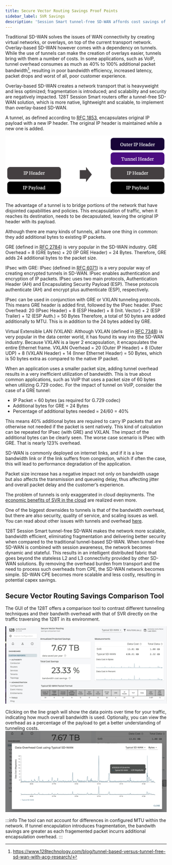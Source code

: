 ```yaml
---
title: Secure Vector Routing Savings Proof Points
sidebar_label: SVR Savings
description: 'Session Smart tunnel-free SD-WAN affords cost savings of 30-40% over traditional tunnel-based SD-WAN solutions.  The proof is in the pudding, as can be realized with the built-in proof points tool.'
---
```


Traditional SD-WAN solves the issues of WAN connectivity by creating virtual networks, or overlays, on top of the current transport network. Overlay-based SD-WAN however comes with a dependency on tunnels. While the use of tunnels can make the creation of overlays easier, tunnels bring with them a number of costs. In some applications, such as VoIP, tunnel overhead consumes as much as 40% to 100% additional packet bandwidth[^1], resulting in poor bandwidth efficiency, increased latency, packet drops and worst of all, poor customer experience.

[^1]: https://www.128technology.com/blog/tunnel-based-versus-tunnel-free-sd-wan-with-acg-research/

Overlay-based SD-WAN creates a network transport that is heavyweight and less optimized; fragmentation is introduced; and scalability and security are negatively impacted. 128T Session Smart routers offer a tunnel-free SD-WAN solution, which is more native, lightweight and scalable, to implement than overlay-based SD-WAN.

A tunnel, as defined according to [RFC 1853](https://tools.ietf.org/html/rfc1853), encapsulates original IP payload with a new IP header. The original IP header is maintained while a new one is added.

![Tunnel](/img/about_svr_savings_3.png)

The advantage of a tunnel is to bridge portions of the network that have disjointed capabilities and policies. This encapsulation of traffic, when it reaches its destination, needs to be decapsulated, leaving the original IP header with its payload.

Although there are many kinds of tunnels, all have one thing in common: they add additional bytes to existing IP packets.

GRE (defined in [RFC 2784](https://tools.ietf.org/html/rfc2784)) is very popular in the SD-WAN industry.
GRE Overhead = 8 (GRE bytes) + 20 (IP GRE Header) = 24 Bytes. Therefore, GRE adds 24 additional bytes to the packet size.

IPsec with GRE: IPsec (defined in [RFC 6071](https://tools.ietf.org/html/rfc6071)) is a very popular way of creating encrypted tunnels in SD-WAN. IPsec enables authentication and encryption of IP packets. IPsec uses two main protocols, Authentication Header (AH) and Encapsulating Security Payload (ESP). These protocols authenticate (AH) and encrypt plus authenticate (ESP), respectively.

IPsec can be used in conjunction with GRE or VXLAN tunneling protocols. This means GRE header is added first, followed by the IPsec header.
IPsec Overhead: 20 (IPsec Header) + 8 (ESP Header) + 8 (Init. Vector) + 2 (ESP Trailer) + 12 (ESP Auth.) = 50 Bytes
Therefore, a total of 50 bytes are added additionally to MTU. This is in addition to the 24 bytes added by GRE.

Virtual Extensible LAN (VXLAN): Although VXLAN (defined in [RFC 7348](https://tools.ietf.org/html/rfc7348)) is very popular in the data center world, it has found its way into the SD-WAN industry. Because VXLAN is a layer 2 encapsulation, it encapsulates the entire Ethernet frame.
VXLAN Overhead = 20 (Outer IP Header) + 8 (Outer UDP) + 8 (VXLAN Header) + 14 (Inner Ethernet Header) = 50 Bytes, which is 50 bytes extra as compared to the native IP packet.

When an application uses a smaller packet size, adding tunnel overhead results in a very inefficient utilization of bandwidth. This is true about common applications, such as VoIP that uses a packet size of 60 bytes when utilizing G.729 codec.
For the impact of tunnel on VoIP, consider the case of a GRE tunnel:
* IP Packet = 60 bytes (as required for G.729 codec)
* Additional bytes for GRE = 24 Bytes
* Percentage of additional bytes needed = 24/60 = 40%

This means 40% additional bytes are required to carry IP packets that are otherwise not needed if the packet is sent natively. This kind of calculation can be repeated for IPsec (with GRE) and VXLAN. The impact of the additional bytes can be clearly seen. The worse case scenario is IPsec with GRE.  That is nearly 123% overhead.

SD-WAN is commonly deployed on internet links, and if it is a low bandwidth link or if the link suffers from congestion, which if often the case, this will lead to performance degradation of the application.

Packet size increase has a negative impact not only on bandwidth usage but also affects the transmission and queueing delay, thus affecting jitter and overall packet delay and the customer’s experience.

The problem of tunnels is only exaggerated in cloud deployments. The [economic benefits of SVR in the cloud](https://www.128technology.com/wp-content/uploads/2018/08/economic-benefits-of-session-smart-routing-in-sd-wan-and-cloud-networks-by-acg-research.pdf) are realized even more.

One of the biggest downsides to tunnels is that of the bandwidth overhead, but there are also security, quality of service, and scaling issues as well.  You can read about other issues with tunnels and overhead [here](https://www.128technology.com/blog/13-debts-of-tunnel-networks/).


128T Session Smart tunnel-free SD-WAN makes the network more scalable, bandwidth efficient, eliminating fragmentation and delivering better security when compared to the traditional tunnel-based SD-WAN. When tunnel-free SD-WAN is combined with session awareness, the network becomes dynamic and stateful. This results in an intelligent distributed fabric that goes beyond the stateless L2 and L3 connectivity provided by other SD-WAN solutions. By removing the overhead burden from transport and the need to process such overheads from CPE, the SD-WAN network becomes simple. SD-WAN CPE becomes more scalable and less costly, resulting in potential capex savings.

## Secure Vector Routing Savings Comparison Tool

The GUI of the 128T offers a comparison tool to contrast different tunneling techniques and their bandwith overhead with that of SVR directly on the traffic traversing the 128T in its environment.

![SVR Savings](/img/about_svr_savings_1.png)

Clicking on the line graph will show the data points over time for your traffic, indicating how much overall bandwidth is used. Optionally, you can view the overhead as a percentage of the payload to get a better understanding of tunneling costs.
![SVR Savings Graph](/img/about_svr_savings_2.png)

:::info
The tool can not account for differences in configured MTU within the network. If tunnel encapulation introduces fragmentation, the bandwith savings are greater as each fragemented packet incurrs additional encapsulation overhead.
:::

